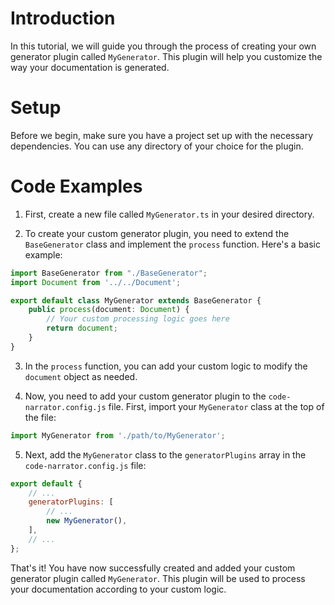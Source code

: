 # Introduction

In this tutorial, we will guide you through the process of creating your own generator plugin called `MyGenerator`. This plugin will help you customize the way your documentation is generated.

# Setup

Before we begin, make sure you have a project set up with the necessary dependencies. You can use any directory of your choice for the plugin.

# Code Examples

1. First, create a new file called `MyGenerator.ts` in your desired directory.

2. To create your custom generator plugin, you need to extend the `BaseGenerator` class and implement the `process` function. Here's a basic example:

```typescript
import BaseGenerator from "./BaseGenerator";
import Document from '../../Document';

export default class MyGenerator extends BaseGenerator {
    public process(document: Document) {
        // Your custom processing logic goes here
        return document;
    }
}
```

3. In the `process` function, you can add your custom logic to modify the `document` object as needed.

4. Now, you need to add your custom generator plugin to the `code-narrator.config.js` file. First, import your `MyGenerator` class at the top of the file:

```javascript
import MyGenerator from './path/to/MyGenerator';
```

5. Next, add the `MyGenerator` class to the `generatorPlugins` array in the `code-narrator.config.js` file:

```javascript
export default {
    // ...
    generatorPlugins: [
        // ...
        new MyGenerator(),
    ],
    // ...
};
```

That's it! You have now successfully created and added your custom generator plugin called `MyGenerator`. This plugin will be used to process your documentation according to your custom logic.